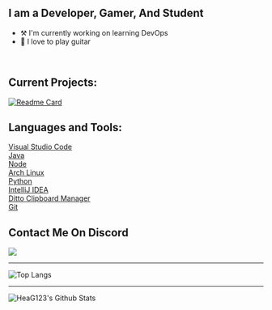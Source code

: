 ## I am a Developer, Gamer, And Student
- ⚒️ I'm currently working on learning DevOps
- 🎸 I love to play guitar

<br />

## Current Projects:

[![Readme Card](https://github-readme-stats.vercel.app/api/pin/?username=Tom-ne&repo=java-music-player&&theme=dracula)](https://github.com/Tom-ne/java-music-player.git)

## Languages and Tools:

[Visual Studio Code][vscode]
<br />
[Java][java]
<br />
[Node][nodejs]
<br />
[Arch Linux][archlinux]
<br />
[Python][python]
<br />
[IntelliJ IDEA][intelliJ]
<br />
[Ditto Clipboard Manager][ditto]
<br />
[Git][git]
<br />
## Contact Me On Discord
![](https://dcbadge.vercel.app/api/shield/837740773482299425?theme=blurple)

---
![Top Langs](https://github-readme-stats.vercel.app/api/top-langs/?username=Tom-ne&&theme=dracula)

---

<img align="left" alt="HeaG123's Github Stats" src="https://github-readme-stats.vercel.app/api?username=Tom-ne&show_icons=true&hide_border=true&count_private=true&theme=dracula" />

<br />
<br />

[vscode]: https://code.visualstudio.com/
[java]: https://www.java.com/en/
[nodejs]: https://nodejs.org/en/
[archlinux]: https://archlinux.org/
[python]: https://www.python.org/
[intelliJ]: https://www.jetbrains.com/idea/
[ditto]: https://ditto-cp.sourceforge.io/
[git]: https://git-scm.com/downloads 
